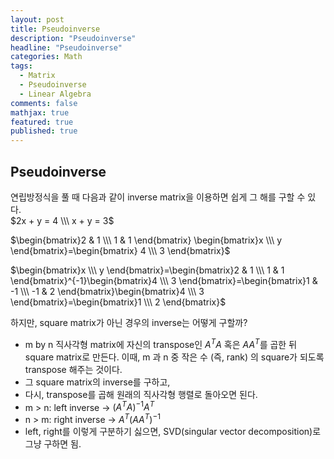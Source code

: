 ```yaml
---
layout: post
title: Pseudoinverse
description: "Pseudoinverse"
headline: "Pseudoinverse"
categories: Math
tags: 
  - Matrix
  - Pseudoinverse
  - Linear Algebra
comments: false
mathjax: true
featured: true
published: true
---
```


## Pseudoinverse

연립방정식을 풀 때 다음과 같이 inverse matrix을 이용하면 쉽게 그 해를 구할 수 있다.  
$2x  +  y =  4 \\\
x  +  y = 3$

$\begin{bmatrix}2 & 1 \\\ 1 & 1 \end{bmatrix} \begin{bmatrix}x \\\ y \end{bmatrix}=\begin{bmatrix} 4 \\\ 3 \end{bmatrix}$

$\begin{bmatrix}x \\\ y \end{bmatrix}=\begin{bmatrix}2 & 1 \\\ 1 & 1 \end{bmatrix}^{-1}\begin{bmatrix}4 \\\ 3 \end{bmatrix}=\begin{bmatrix}1 & -1 \\\ -1 & 2 \end{bmatrix}\begin{bmatrix}4 \\\ 3 \end{bmatrix}=\begin{bmatrix}1 \\\ 2 \end{bmatrix}$

하지만, square matrix가 아닌 경우의 inverse는 어떻게 구할까?

- m by n 직사각형 matrix에 자신의 transpose인 $A^{T}A$ 혹은  $AA^{T}$를 곱한 뒤 square matrix로 만든다. 이때, m 과 n 중 작은 수 (즉, rank) 의 square가 되도록 transpose 해주는 것이다.
-  그 square matrix의 inverse를 구하고,
- 다시, transpose를 곱해 원래의 직사각형 행렬로 돌아오면 된다.
- m > n: left inverse -> $(A^{T}A)^{-1}A^{T}$
- n > m: right inverse -> $A^{T}(AA^{T})^{-1}$
- left, right를 이렇게 구분하기 싫으면, SVD(singular vector decomposition)로 그냥 구하면 됨.

